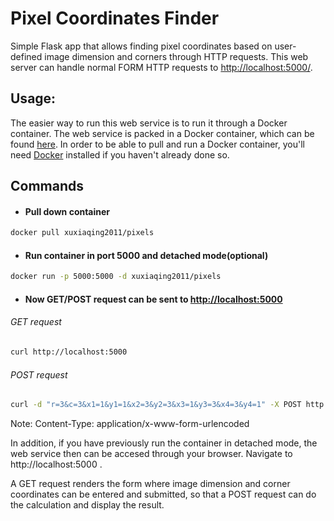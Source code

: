 # Pixel Coordinates Finder
Simple Flask app that allows finding pixel coordinates based on user-defined image dimension and corners through HTTP requests. This web server can handle normal FORM HTTP requests to [http://localhost:5000/](http://localhost:5000/). 


## Usage:
The easier way to run this web service is to run it through a Docker container. The web service is packed in a Docker container, which can be found [here](https://hub.docker.com/r/xuxiaqing2011/pixels). In order to be able to pull and run a Docker container, you'll need [Docker](https://docs.docker.com/get-docker/) installed if you haven't already done so.

## Commands
* #### Pull down container 
```bash
docker pull xuxiaqing2011/pixels
```
* #### Run container in port 5000 and detached mode(optional)
```bash
docker run -p 5000:5000 -d xuxiaqing2011/pixels
```
* #### Now GET/POST request can be sent to [http://localhost:5000](http://localhost:5000)
###### GET request
```bash
curl http://localhost:5000
```
###### POST request
```bash
curl -d "r=3&c=3&x1=1&y1=1&x2=3&y2=3&x3=1&y3=3&x4=3&y4=1" -X POST http://127.0.0.1:5000 
```
Note: Content-Type: application/x-www-form-urlencoded

In addition, if you have previously run the container in detached mode, the web service then can be accesed through your browser. Navigate to http://localhost:5000 .   

A GET request renders the form where image dimension and corner coordinates can be entered and submitted, so that a POST request can do the calculation and display the result. 





